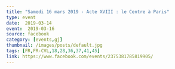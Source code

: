 ```yaml
---
title: "Samedi 16 mars 2019 - Acte XVIII : le Centre à Paris"
type: event
date:  2019-03-14
event:  2019-03-16
source: facebook
category: [events,gj]
thumbnail: /images/posts/default.jpg
tags: [FR,FR-CVL,18,28,36,37,41,45]
link: https://www.facebook.com/events/2375381785819905/
---
```

